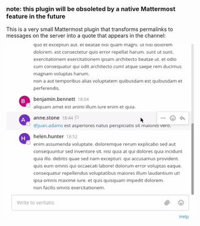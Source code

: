 ### note: this plugin will be obsoleted by a native Mattermost feature in the future

This is a very small Mattermost plugin that transforms permalinks to messages on the server into a quote that appears in the channel:

![a demo of the functionality](./quote-plugin-demo.gif)
